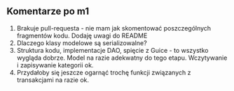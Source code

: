 ## Komentarze po m1

1. Brakuje pull-requesta - nie mam jak skomentować poszczególnych fragmentów kodu. Dodaję uwagi do README
1. Dlaczego klasy modelowe są serializowalne?
1. Struktura kodu, implementacje DAO, spięcie z Guice - to wszystko wygląda dobrze. Model na razie adekwatny do tego etapu. Wczytywanie i zapisywanie kategorii ok.
1. Przydałoby się jeszcze ogarnąć trochę funkcji związanych z transakcjami na razie ok.
